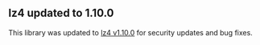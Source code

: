 ## lz4 updated to 1.10.0

This library was updated to [lz4
v1.10.0](https://github.com/lz4/lz4/tree/v1.10.0) for security updates
and bug fixes.
